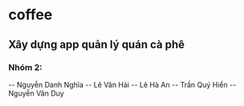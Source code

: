 # coffee


## Xây dựng app quản lý quán cà phê

### Nhóm 2:
-- Nguyễn Danh Nghĩa
-- Lê Văn Hải
-- Lê Hà An
-- Trần Quý Hiển
-- Nguyễn Văn Duy
